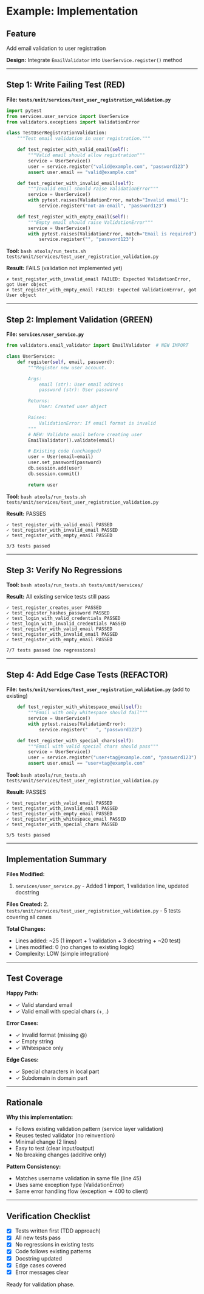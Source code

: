 # Example: Implementation

## Feature
Add email validation to user registration

**Design:** Integrate `EmailValidator` into `UserService.register()` method

---

## Step 1: Write Failing Test (RED)

**File: `tests/unit/services/test_user_registration_validation.py`**

```python
import pytest
from services.user_service import UserService
from validators.exceptions import ValidationError

class TestUserRegistrationValidation:
    """Test email validation in user registration."""

    def test_register_with_valid_email(self):
        """Valid email should allow registration"""
        service = UserService()
        user = service.register("valid@example.com", "password123")
        assert user.email == "valid@example.com"

    def test_register_with_invalid_email(self):
        """Invalid email should raise ValidationError"""
        service = UserService()
        with pytest.raises(ValidationError, match="Invalid email"):
            service.register("not-an-email", "password123")

    def test_register_with_empty_email(self):
        """Empty email should raise ValidationError"""
        service = UserService()
        with pytest.raises(ValidationError, match="Email is required"):
            service.register("", "password123")
```

**Tool:** `bash atools/run_tests.sh tests/unit/services/test_user_registration_validation.py`

**Result:** FAILS (validation not implemented yet)
```
✗ test_register_with_invalid_email FAILED: Expected ValidationError, got User object
✗ test_register_with_empty_email FAILED: Expected ValidationError, got User object
```

---

## Step 2: Implement Validation (GREEN)

**File: `services/user_service.py`**

```python
from validators.email_validator import EmailValidator  # NEW IMPORT

class UserService:
    def register(self, email, password):
        """Register new user account.

        Args:
            email (str): User email address
            password (str): User password

        Returns:
            User: Created user object

        Raises:
            ValidationError: If email format is invalid
        """
        # NEW: Validate email before creating user
        EmailValidator().validate(email)

        # Existing code (unchanged)
        user = User(email=email)
        user.set_password(password)
        db.session.add(user)
        db.session.commit()

        return user
```

**Tool:** `bash atools/run_tests.sh tests/unit/services/test_user_registration_validation.py`

**Result:** PASSES
```
✓ test_register_with_valid_email PASSED
✓ test_register_with_invalid_email PASSED
✓ test_register_with_empty_email PASSED

3/3 tests passed
```

---

## Step 3: Verify No Regressions

**Tool:** `bash atools/run_tests.sh tests/unit/services/`

**Result:** All existing service tests still pass
```
✓ test_register_creates_user PASSED
✓ test_register_hashes_password PASSED
✓ test_login_with_valid_credentials PASSED
✓ test_login_with_invalid_credentials PASSED
✓ test_register_with_valid_email PASSED
✓ test_register_with_invalid_email PASSED
✓ test_register_with_empty_email PASSED

7/7 tests passed (no regressions)
```

---

## Step 4: Add Edge Case Tests (REFACTOR)

**File: `tests/unit/services/test_user_registration_validation.py`** (add to existing)

```python
    def test_register_with_whitespace_email(self):
        """Email with only whitespace should fail"""
        service = UserService()
        with pytest.raises(ValidationError):
            service.register("   ", "password123")

    def test_register_with_special_chars(self):
        """Email with valid special chars should pass"""
        service = UserService()
        user = service.register("user+tag@example.com", "password123")
        assert user.email == "user+tag@example.com"
```

**Tool:** `bash atools/run_tests.sh tests/unit/services/test_user_registration_validation.py`

**Result:** PASSES
```
✓ test_register_with_valid_email PASSED
✓ test_register_with_invalid_email PASSED
✓ test_register_with_empty_email PASSED
✓ test_register_with_whitespace_email PASSED
✓ test_register_with_special_chars PASSED

5/5 tests passed
```

---

## Implementation Summary

**Files Modified:**
1. `services/user_service.py` - Added 1 import, 1 validation line, updated docstring

**Files Created:**
2. `tests/unit/services/test_user_registration_validation.py` - 5 tests covering all cases

**Total Changes:**
- Lines added: ~25 (1 import + 1 validation + 3 docstring + ~20 test)
- Lines modified: 0 (no changes to existing logic)
- Complexity: LOW (simple integration)

---

## Test Coverage

**Happy Path:**
- ✓ Valid standard email
- ✓ Valid email with special chars (+, .)

**Error Cases:**
- ✓ Invalid format (missing @)
- ✓ Empty string
- ✓ Whitespace only

**Edge Cases:**
- ✓ Special characters in local part
- ✓ Subdomain in domain part

---

## Rationale

**Why this implementation:**
- Follows existing validation pattern (service layer validation)
- Reuses tested validator (no reinvention)
- Minimal change (2 lines)
- Easy to test (clear input/output)
- No breaking changes (additive only)

**Pattern Consistency:**
- Matches username validation in same file (line 45)
- Uses same exception type (ValidationError)
- Same error handling flow (exception → 400 to client)

---

## Verification Checklist

- [x] Tests written first (TDD approach)
- [x] All new tests pass
- [x] No regressions in existing tests
- [x] Code follows existing patterns
- [x] Docstring updated
- [x] Edge cases covered
- [x] Error messages clear

Ready for validation phase.
